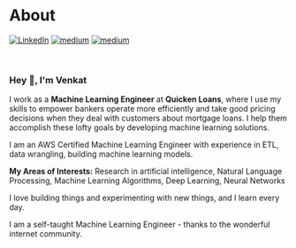 # About

[![LinkedIn](https://img.shields.io/badge/LinkedIn-blue?style=for-the-badge&amp;logo=linkedin)](https://www.linkedin.com/in/venkatkollimarla/)
[![medium](https://img.shields.io/badge/Medium-yellow?style=for-the-badge&logo=medium)](https://venkatkollimarla.medium.com/)
[![medium](https://img.shields.io/badge/Twitter-green?style=for-the-badge&logo=Twitter)](https://twitter.com/kvincloud59)

<br/>


### Hey 👋, I'm Venkat

I work as a **Machine Learning Engineer** at **Quicken Loans**, where I use my skills to empower bankers operate more efficiently and take good pricing decisions when they deal with customers about mortgage loans.
I help them accomplish these lofty goals by developing machine learning solutions.

I am an AWS Certified Machine Learning Engineer with experience in ETL, data wrangling, building machine learning models.

**My Areas of Interests:** Research in artificial intelligence, Natural Language Processing, Machine Learning Algorithms, Deep Learning, Neural Networks

I love building things and experimenting with new things, and I learn every day.

I am a self-taught Machine Learning Engineer - thanks to the wonderful internet community.
